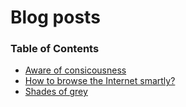 # Blog posts

### Table of Contents

- [Aware of consicousness](aware_of_consicousness.md)
- [How to browse the Internet smartly?](How_to_browse_the_Internet_smartly.md)
- [Shades of grey](shades_of_grey.md)
 
